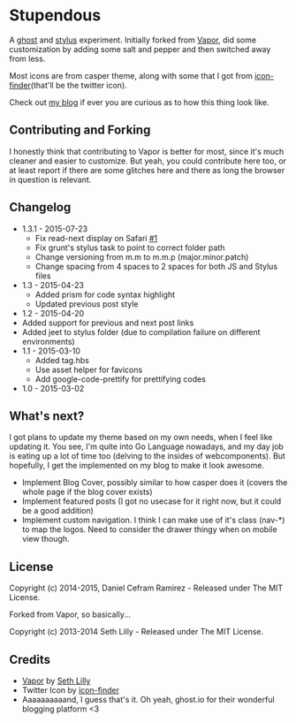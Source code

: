 # Stupendous

A [ghost](https://ghost.org) and [stylus](http://learnboost.github.io/stylus/)
experiment. Initially forked from [Vapor](https://github.com/sethlilly/Vapor),
did some customization by adding some salt and pepper and then switched away
from less.

Most icons are from casper theme, along with some that I got from
[icon-finder](https://www.iconfinder.com)(that'll be the twitter icon).

Check out [my blog](http://blog.danielcefram.com) if ever you are curious as to
how this thing look like.

## Contributing and Forking

I honestly think that contributing to Vapor is better for most, since it's much
cleaner and easier to customize. But yeah, you could contribute here too, or at
least report if there are some glitches here and there as long the browser in
question is relevant.

## Changelog
- 1.3.1 - 2015-07-23
  - Fix read-next display on Safari [#1](https://github.com/dcefram/stupendous/issues/1)
  - Fix grunt's stylus task to point to correct folder path
  - Change versioning from m.m to m.m.p (major.minor.patch)
  - Change spacing from 4 spaces to 2 spaces for both JS and Stylus files
- 1.3 - 2015-04-23
  - Added prism for code syntax highlight
  - Updated previous post style
- 1.2 - 2015-04-20
- Added support for previous and next post links
- Added jeet to stylus folder (due to compilation failure on different environments)
- 1.1 - 2015-03-10
  - Added tag.hbs
  - Use asset helper for favicons
  - Add google-code-prettify for prettifying codes
- 1.0 - 2015-03-02

## What's next?

I got plans to update my theme based on my own needs, when I feel like updating it.
You see, I'm quite into Go Language nowadays, and my day job is eating up a lot of
time too (delving to the insides of webcomponents). But hopefully, I get the
implemented on my blog to make it look awesome.

- Implement Blog Cover, possibly similar to how casper does it (covers the whole page if the blog cover exists)
- Implement featured posts (I got no usecase for it right now, but it could be a good addition)
- Implement custom navigation. I think I can make use of it's class (nav-*) to map the logos. Need to
  consider the drawer thingy when on mobile view though.

## License
Copyright (c) 2014-2015, Daniel Cefram Ramirez - Released under The MIT License.

Forked from Vapor, so basically...

Copyright (c) 2013-2014 Seth Lilly - Released under The MIT License.

## Credits

- [Vapor](https://github.com/sethlilly/Vapor) by [Seth Lilly](http://sethlilly.com)
- Twitter Icon by [icon-finder](https://www.iconfinder.com)
- Aaaaaaaaaand, I guess that's it. Oh yeah, ghost.io for their wonderful blogging platform <3
